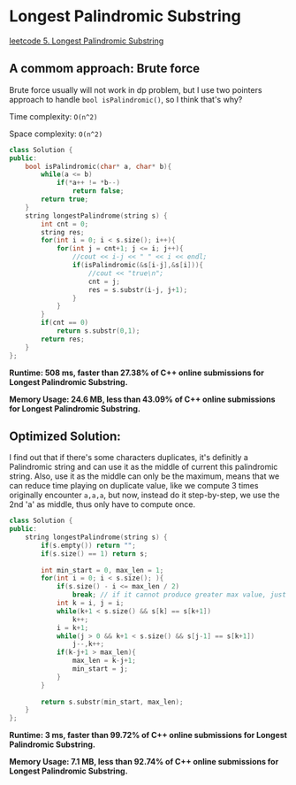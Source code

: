 # Longest Palindromic Substring

[leetcode 5. Longest Palindromic Substring](https://leetcode.com/problems/longest-palindromic-substring/)

## A commom approach: Brute force

Brute force usually will not work in dp problem, but I use two pointers approach to handle ```bool isPalindromic()```, so I think that's why?

Time complexity: ```O(n^2)```

Space complexity: ```O(n^2)```


```cpp
class Solution {
public:
    bool isPalindromic(char* a, char* b){
        while(a <= b)
            if(*a++ != *b--)
                return false;
        return true;
    }
    string longestPalindrome(string s) {
        int cnt = 0;
        string res;
        for(int i = 0; i < s.size(); i++){
            for(int j = cnt+1; j <= i; j++){
                //cout << i-j << " " << i << endl;
                if(isPalindromic(&s[i-j],&s[i])){
                    //cout << "true\n";
                    cnt = j;
                    res = s.substr(i-j, j+1);
                }
            }
        }
        if(cnt == 0)
            return s.substr(0,1);
        return res;
    }
};
```


**Runtime: 508 ms, faster than 27.38% of C++ online submissions for Longest Palindromic Substring.**

**Memory Usage: 24.6 MB, less than 43.09% of C++ online submissions for Longest Palindromic Substring.**

## Optimized Solution: 

I find out that if there's some characters duplicates, it's definitly a Palindromic string and can use it as the middle of current this palindromic string. Also, use it as the middle can only be the maximum, means that we can reduce time playing on duplicate value, like we compute 3 times originally encounter ```a,a,a```, but now, instead do it step-by-step, we use the 2nd 'a' as middle, thus only have to compute once.




```cpp
class Solution {
public:
    string longestPalindrome(string s) {
        if(s.empty()) return "";
        if(s.size() == 1) return s;
        
        int min_start = 0, max_len = 1;
        for(int i = 0; i < s.size(); ){
            if(s.size() - i <= max_len / 2)
                break; // if it cannot produce greater max value, just break instead.
            int k = i, j = i;
            while(k+1 < s.size() && s[k] == s[k+1])
                k++;
            i = k+1;
            while(j > 0 && k+1 < s.size() && s[j-1] == s[k+1])
                j--,k++;
            if(k-j+1 > max_len){
                max_len = k-j+1;
                min_start = j;
            }
        }
        
        return s.substr(min_start, max_len);
    }
};
```

**Runtime: 3 ms, faster than 99.72% of C++ online submissions for Longest Palindromic Substring.**

**Memory Usage: 7.1 MB, less than 92.74% of C++ online submissions for Longest Palindromic Substring.**